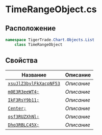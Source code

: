 
# TimeRangeObject.cs
## Расположение
```csharp
namespace TigerTrade.Chart.Objects.List  
    class TimeRangeObject
```

## Свойства
| Название | Описание |
| --- | --- |
| [`xsuJlZ3bylFkXacpNF53`](./svoistva/xsuJlZ3bylFkXacpNF53.md) | *Описание* |
| [`m0E3R3eeWT4;`](./svoistva/m0E3R3eeWT4;.md) | *Описание* |
| [`IkF3RsY9b11;`](./svoistva/IkF3RsY9b11;.md) | *Описание* |
| [`Center;`](./svoistva/Center;.md) | *Описание* |
| [`qsf3RUZXhNl;`](./svoistva/qsf3RUZXhNl;.md) | *Описание* |
| [`Dhq3RBLC45X;`](./svoistva/Dhq3RBLC45X;.md) | *Описание* |
